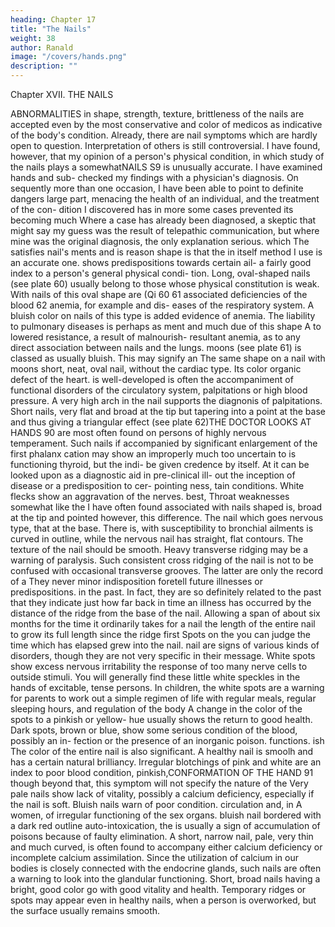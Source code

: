 ```yaml
---
heading: Chapter 17
title: "The Nails"
weight: 38
author: Ranald
image: "/covers/hands.png"
description: ""
---
```



Chapter XVII. THE NAILS

ABNORMALITIES in shape, strength, texture, brittleness
of the nails are accepted even
by the most conservative
and color
of medicos as
indicative of the body's condition. Already, there are nail symptoms
which are hardly open to question. Interpretation of others is still
controversial. I have found, however, that my opinion of
a person's physical condition, in which study of the nails plays a
somewhatNAILS
S9
is unusually accurate. I have examined hands and sub-
checked
my findings with a physician's diagnosis. On
sequently
more than one occasion, I have been able to point to definite dangers
large part,
menacing the health of an individual, and the treatment of the con-
dition I discovered has in
more
some cases prevented
its
becoming much
Where a
case has already been diagnosed, a skeptic
that
might say
my guess was the result of telepathic communication,
but where mine was the original diagnosis, the only explanation
serious.
which
The
satisfies
nail's
ments and
is
reason
shape
is
that the
in itself
method
I use is
an accurate one.
shows predispositions towards certain
ail-
a fairly good index to a person's general physical condi-
tion.
Long, oval-shaped nails (see plate 60) usually belong to those
whose physical constitution is weak. With nails of this oval shape are
(Qi
60
61
associated deficiencies of the blood
62
anemia, for example
and
dis-
eases of the respiratory system. A bluish color on nails of this type
is added evidence of anemia. The liability to pulmonary diseases is
perhaps as
ment and
much due
of this shape
A
to lowered resistance, a result of malnourish-
resultant anemia, as to
any
direct association
between nails
and the lungs.
moons (see plate 61) is classed as
usually bluish. This may signify an
The same shape on a nail with moons
short, neat, oval nail, without
the cardiac type. Its color
organic defect of the heart.
is
well-developed is often the accompaniment of functional disorders of
the circulatory system, palpitations or high blood pressure. A very
high arch in the nail supports the diagnonis of palpitations.
Short nails, very flat and broad at the tip but tapering into a
point at the base and thus giving a triangular effect (see plate 62)THE DOCTOR LOOKS AT HANDS
90
are most often found on persons of highly nervous temperament.
Such nails if accompanied by significant enlargement of the first
phalanx
cation
may show an improperly
much too uncertain to
is
functioning thyroid, but the indi-
be given credence by itself. At
it can be looked upon as a diagnostic aid in pre-clinical ill-
out the inception of disease or a predisposition to cer-
pointing
ness,
tain conditions. White flecks show an aggravation of the nerves.
best,
Throat weaknesses
somewhat
like the
I
have often found associated with nails shaped
is, broad at the tip and pointed
however, this difference. The nail which goes
nervous type, that
at the base. There
is,
with susceptibility to bronchial ailments is curved in outline, while
the nervous nail has straight, flat contours.
The
texture
of
the
nail
should be smooth.
Heavy
transverse
ridging may be a warning of paralysis. Such consistent cross ridging
of the nail is not to be confused with occasional transverse grooves.
The
latter are only the record of a
They never
minor indisposition
foretell future illnesses or predispositions.
in the past.
In
fact, they
are so definitely related to the past that they indicate just how far
back in time an illness has occurred by the distance of the ridge
from the base of the
nail.
Allowing a span of about six months for
the time it ordinarily takes for a nail
the length of the entire nail
to
grow
its full
length
since the ridge first
Spots on the
you can judge the time which has elapsed
grew into the
nail.
nail are signs of various kinds of disorders,
though
they are not very specific in their message. White spots show excess
nervous irritability the response of too many nerve cells to outside
stimuli.
You
will generally find
these
little
white speckles in the
hands of excitable, tense persons. In children, the white spots are a
warning for parents to work out a simple regimen of life with
regular meals, regular sleeping hours, and regulation of the body
A change in the color of the spots to a pinkish or yellow-
hue usually shows the return to good health. Dark spots, brown
or blue, show some serious condition of the blood, possibly an in-
fection or the presence of an inorganic poison.
functions.
ish
The
color of the entire nail
is
also significant.
A
healthy nail
is
smoolh and has a certain natural brilliancy. Irregular
blotchings of pink and white are an index to poor blood condition,
pinkish,CONFORMATION OF THE HAND
91
though beyond that, this symptom will not specify the nature of the
Very pale nails show lack of vitality, possibly a calcium
deficiency, especially if the nail is soft. Bluish nails warn of poor
condition.
circulation and, in
A
women,
of irregular functioning of the sex organs.
bluish nail bordered with a dark red outline
auto-intoxication,
the
is
usually a sign of
accumulation of poisons because of faulty
elimination.
A short, narrow nail, pale, very thin and much curved, is often
found to accompany either calcium deficiency or incomplete calcium
assimilation. Since the utilization of calcium in our bodies is closely
connected with the endocrine glands, such nails are often a warning
to look into the glandular functioning.
Short, broad nails having a bright, good color go with good vitality
and health. Temporary ridges or spots may appear even in healthy
nails,
when a person
is
overworked, but the surface usually remains
smooth.
